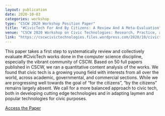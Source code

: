 ```yaml
---
layout: publication
date: 2020-10-03
categories: workshop
type: "CSCW 2020 Workshop Position Paper"
title: "#CivicTech For And By Citizens: A Review And A Meta-Evaluation"
venue: "CSCW 2020 Workshop on Civic Technologies: Research, Practice, and Open Challenges"
link: "https://cscwcivictechnologies.files.wordpress.com/2020/10/civictech_for_and_by_citizens.pdf"
---
```


This paper takes a first step to systematically review and collectively evaluate #CivicTech works done in the computer science discipline, especially the vibrant community of CSCW. Based on 50 full papers published in CSCW, we ran a quantitative content analysis of the works. We found that civic tech is a growing young field with interests from all over the world, across academic, governmental, and commercial sections. While we are progressing well towards the goal of “for the citizens”, “by the citizens” remains largely absent. We call for a more balanced approach to civic tech, both in developing cutting edge technologies and in adapting laymen and popular technologies for civic purposes.

<a href="https://cscwcivictechnologies.files.wordpress.com/2020/10/civictech_for_and_by_citizens.pdf">Access the Paper</a>